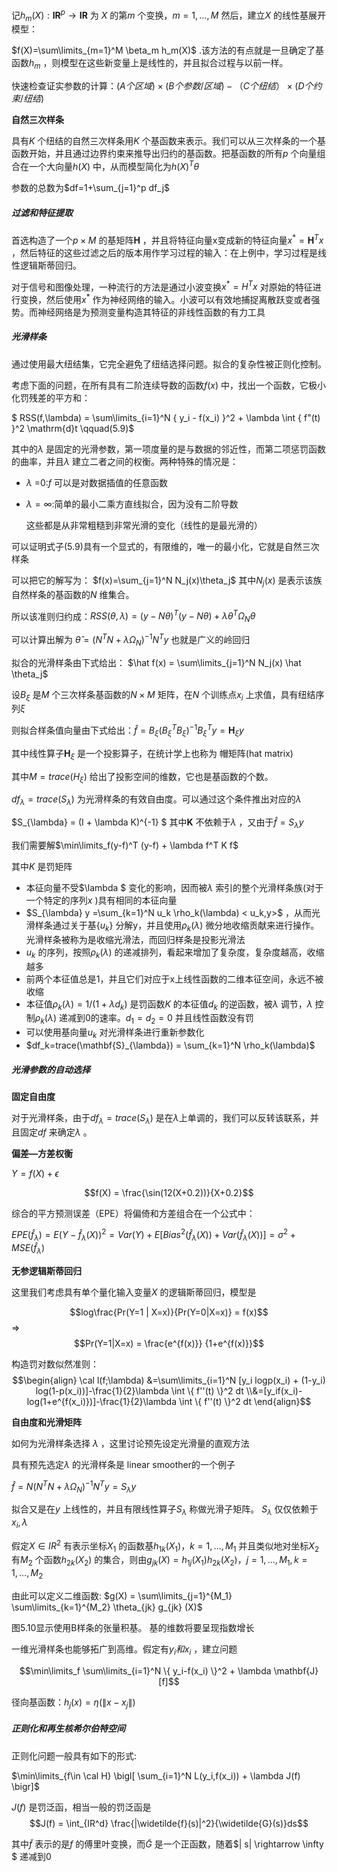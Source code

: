 记$h_m(X):\mathbf{IR}^p\rightarrow \mathbf{IR}$ 为 $X$ 的第$m$ 个变换，$m=1,…,M$ 然后，建立$X$ 的线性基展开模型：

$f(X)=\sum\limits_{m=1}^M \beta_m h_m(X)$ .该方法的有点就是一旦确定了基函数$h_m$ ，则模型在这些新变量上是线性的，并且拟合过程与以前一样。

快速检查证实参数的计算：$(A个区域) \times (B个参数/区域) - （C个纽结）\times (D个约束/纽结)$ 

**自然三次样条**

具有$K$ 个纽结的自然三次样条用$K$ 个基函数来表示。我们可以从三次样条的一个基函数开始，并且通过边界约束来推导出归约的基函数。把基函数的所有$p$ 个向量组合在一个大向量$h(X)$ 中，从而模型简化为$h(X)^T\theta$ 

参数的总数为$df=1+\sum_{j=1}^p df_j$ 

##### 过滤和特征提取

首选构造了一个$p \times M$ 的基矩阵$\mathbf{H}$ ，并且将特征向量x变成新的特征向量$x^* =\mathbf{H}^Tx$ ，然后特征的这些过滤之后的版本用作学习过程的输入：在上例中，学习过程是线性逻辑斯蒂回归。

对于信号和图像处理，一种流行的方法是通过小波变换$x^* = H^T x$ 对原始的特征进行变换，然后使用$x^*$ 作为神经网络的输入。小波可以有效地捕捉离散跃变或者强势。而神经网络是为预测变量构造其特征的非线性函数的有力工具



##### 光滑样条

通过使用最大纽结集，它完全避免了纽结选择问题。拟合的复杂性被正则化控制。

考虑下面的问题，在所有具有二阶连续导数的函数$f(x)$ 中，找出一个函数，它极小化罚残差的平方和：

$ RSS(f,\lambda) = \sum\limits_{i=1}^N \{ y_i - f(x_i) \}^2 + \lambda \int \{ f"(t) \}^2 \mathrm{d}t \qquad(5.9)$ 

其中的$\lambda$ 是固定的光滑参数，第一项度量的是与数据的邻近性，而第二项惩罚函数的曲率，并且$\lambda$ 建立二者之间的权衡。两种特殊的情况是：

* $\lambda$ =0:$f$ 可以是对数据插值的任意函数

* $\lambda = \infty$:简单的最小二乘方直线拟合，因为没有二阶导数

   这些都是从非常粗糙到非常光滑的变化（线性的是最光滑的）

可以证明式子(5.9)具有一个显式的，有限维的，唯一的最小化，它就是自然三次样条

可以把它的解写为： $f(x)=\sum_{j=1}^N N_j(x)\theta_j$ 其中$N_j(x)$ 是表示该族自然样条的基函数的$N$ 维集合。

所以该准则归约成：$RSS(\theta,\lambda)=(y-N\theta)^T (y-N\theta) + \lambda \theta^T \Omega_N \theta$ 

可以计算出解为 $\hat \theta = (N^T N + \lambda \Omega_N)^{-1} N^T y$  也就是广义的岭回归

拟合的光滑样条由下式给出： $\hat f(x) = \sum\limits_{j=1}^N N_j(x) \hat \theta_j$

设$B_{\xi}$  是$M$ 个三次样条基函数的$N\times M$ 矩阵，在$N$ 个训练点$x_i$ 上求值，具有纽结序列$\xi$ 

则拟合样条值向量由下式给出：$\hat f = B_{\xi}( B_{\xi}^T B_{\xi})^{-1} B_{\xi}^T y = \mathbf{H}_{\xi} y$

其中线性算子$\mathbf{H}_{\xi}$  是一个投影算子，在统计学上也称为 帽矩阵(hat matrix)

其中$M=trace(H_{\xi})$ 给出了投影空间的维数，它也是基函数的个数。

$df_{\lambda} = trace(S_{\lambda})$ 为光滑样条的有效自由度。可以通过这个条件推出对应的$\lambda$ 



$S_{\lambda} = (I + \lambda K)^{-1} $  其中$\mathbf{K}$ 不依赖于$\lambda$ ，又由于$\hat f = S_{\lambda}y$ 

我们需要解$\min\limits_f(y-f)^T (y-f) + \lambda f^T K f$  

其中$K$ 是罚矩阵

* 本征向量不受$\lambda $ 变化的影响，因而被$\lambda$ 索引的整个光滑样条族(对于一个特定的序列$x$ )具有相同的本征向量
* $S_{\lambda} y =\sum_{k=1}^N  u_k \rho_k(\lambda) < u_k,y>$ ，从而光滑样条通过关于基$\{ u_k\}$ 分解y，并且使用$\rho_k(\lambda)$ 微分地收缩贡献来进行操作。光滑样条被称为是收缩光滑法，而回归样条是投影光滑法
* $u_k$ 的序列，按照$\rho_k(\lambda)$ 的递减排列，看起来增加了复杂度，复杂度越高，收缩越多
* 前两个本征值总是1，并且它们对应于x上线性函数的二维本征空间，永远不被收缩
* 本征值$\rho_k(\lambda) = 1/(1+\lambda d_k)$ 是罚函数$K$ 的本征值$d_k$ 的逆函数，被$\lambda$ 调节，$\lambda$ 控制$\rho_k(\lambda)$ 递减到0的速率。$d_1=d_2=0$ 并且线性函数没有罚
* 可以使用基向量$u_k$ 对光滑样条进行重新参数化
* $df_k=trace(\mathbf{S}_{\lambda}) = \sum_{k=1}^N \rho_k(\lambda)$ 



##### 光滑参数的自动选择

**固定自由度** 

对于光滑样条，由于$df_{\lambda} = trace(S_{\lambda})$ 是在$\lambda$上单调的，我们可以反转该联系，并且固定$df$ 来确定$\lambda$ 。

**偏差—方差权衡** 

$Y = f(X)+ \epsilon$ 

$$f(X) = \frac{\sin(12(X+0.2))}{X+0.2}$$ 

综合的平方预测误差（EPE）将偏倚和方差组合在一个公式中：

$EPE(\hat f_{\lambda}) = E(Y-\hat f_{\lambda}(X))^2 = Var(Y) + E[Bias^2(\hat f_{\lambda}(X))+Var(\hat f_{\lambda}(X))] =\sigma^2 +MSE(\hat f_{\lambda})$ 

**无参逻辑斯蒂回归** 

这里我们考虑具有单个量化输入变量$X$ 的逻辑斯蒂回归，模型是

$$log\frac{Pr(Y=1 | X=x)}{Pr(Y=0|X=x)} = f(x)$$  $\Rightarrow$ $$Pr(Y=1|X=x) = \frac{e^{f(x)}} {1+e^{f(x)}}$$ 

构造罚对数似然准则：
$$\begin{align} \cal l(f;\lambda) &=\sum\limits_{i=1}^N [y_i logp(x_i) + (1-y_i) log(1-p(x_i))]-\frac{1}{2}\lambda \int \{ f''(t) \}^2 dt \\&=[y_if(x_i)-log(1+e^{f(x_i)})]-\frac{1}{2}\lambda \int \{ f''(t) \}^2 dt \end{align}$$











**自由度和光滑矩阵** 

如何为光滑样条选择 $\lambda$ ，这里讨论预先设定光滑量的直观方法

具有预先选定$\lambda$ 的光滑样条是 linear smoother的一个例子

$\hat f = N(N^T N+\lambda \Omega_N)^{-1}  N^T y = S_{\lambda}y$ 

拟合又是在$y$ 上线性的，并且有限线性算子$S_{\lambda}$ 称做光滑子矩阵。 $S_{\lambda}$ 仅仅依赖于$x_i,\lambda$ 



假定$X \in {IR}^2$ 有表示坐标$X_1$ 的函数基$h_{1k}(X_1)，k=1,…,M_1$ 并且类似地对坐标$X_2$ 有$M_2$ 个函数$h_{2k}(X_2)$ 的集合，则由$g_{jk}(X) = h_{1j}(X_1) h_{2k}(X_2)，j=1,…,M_1,k=1,…, M_2$ 

由此可以定义二维函数: $g(X) = \sum\limits_{j=1}^{M_1} \sum\limits_{k=1}^{M_2} \theta_{jk} g_{jk} (X)$ 

图5.10显示使用B样条的张量积基。 基的维数将要呈现指数增长

一维光滑样条也能够拓广到高维。假定有$y_i和x_i$ ，建立问题

$$\min\limits_f \sum\limits_{i=1}^N \{ y_i-f(x_i) \}^2 + \lambda \mathbf{J}[f]$$ 

径向基函数：$h_j(x) = \eta(\| x-x_j \|)$  



##### 正则化和再生核希尔伯特空间

正则化问题一般具有如下的形式:

$\min\limits_{f\in \cal H} \bigl[  \sum_{i=1}^N L(y_i,f(x_i)) + \lambda J(f)  \bigr]$

$J(f)$ 是罚泛函，相当一般的罚泛函是 $$J(f) = \int_{IR^d} \frac{|\widetilde{f}(s)|^2}{\widetilde{G}(s)}ds$$ 

其中$\widetilde{f}$ 表示的是$f$ 的傅里叶变换，而$\widetilde{G}$ 是一个正函数，随着$\| s\| \rightarrow \infty $ 递减到0 

 





  

